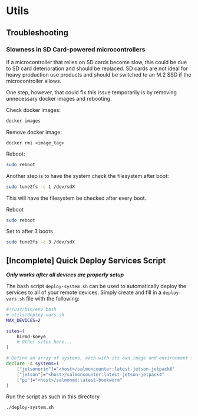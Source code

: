 # Utils

## Troubleshooting

### Slowness in SD Card-powered microcontrollers

If a microcontroller that relies on SD cards become slow, this could be due to
SD card deterioration and should be replaced. SD cards are not ideal for heavy
production use products and should be switched to an M.2 SSD if the
microcontroller allows.

One step, however, that could fix this issue temporarily is by removing
unnecessary docker images and rebooting.

Check docker images:
```bash
docker images
```

Remove docker image:
```
docker rmi <image_tag>
```

Reboot:
```bash
sudo reboot
```

Another step is to have the system check the filesystem after boot:

```bash
sudo tune2fs -c 1 /dev/sdX
```
This will have the filesystem be checked after every boot.

Reboot
```bash
sudo reboot
```

Set to after 3 boots
```bash
sudo tune2fs -c 3 /dev/sdX
```


## [Incomplete] Quick Deploy Services Script

***Only works after all devices are properly setup***

The bash script `deploy-system.sh` can be used to automatically deploy the services
to all of your remote devices. Simply create and fill in a `deploy-vars.sh` file with
the following:

```bash
#!/usr/bin/env bash
# utils/deploy-vars.sh
MAX_DEVICES=2

sites=(
    hirmd-koeye
    # Other sites here...
)

# Define an array of systems, each with its own image and environment file
declare -A systems=(
    ["jetsonorin"]="<host>/salmoncounter:latest-jetson-jetpack6"
    ["jetson"]="<host>/salmoncounter:latest-jetson-jetpack4"
    ["pi"]="<host>/salmonmd:latest-bookworm"
)
```

Run the script as such in this directory
```bash
./deploy-system.sh
```
